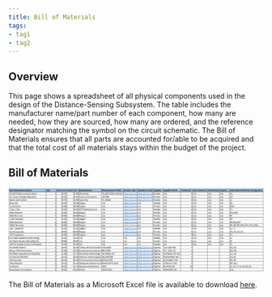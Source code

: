 ```yaml
---
title: Bill of Materials
tags:
- tag1
- tag2
---
```


## Overview

This page shows a spreadsheet of all physical components used in the design of the Distance-Sensing Subsystem. The table includes the manufacturer name/part number of each component, how many are needed, how they are sourced, how many are ordered, and the reference designator matching the symbol on the circuit schematic. The Bill of Materials ensures that all parts are accounted for/able to be acquired and that the total cost of all materials stays within the budget of the project.


## Bill of Materials

![IndividualSubsystemBOM](IndividualSubsystemDesignBOM.png)

The Bill of Materials as a Microsoft Excel file is available to download [here](EGR304-DistanceSensingSubsystemBOM.xlsx).
